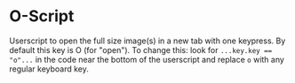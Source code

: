 # O-Script

Userscript to open the full size image(s) in a new tab with one keypress. By default this key is O (for "open"). To change this: look for  `...key.key == "o"...` in the code near the bottom of the userscript and replace `o` with any regular keyboard key.
